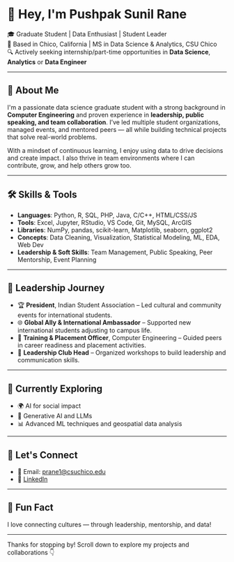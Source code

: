 # 👋 Hey, I'm Pushpak Sunil Rane

🎓 Graduate Student | Data Enthusiast | Student Leader  
📍 Based in Chico, California | MS in Data Science & Analytics, CSU Chico  
🔍 Actively seeking internship/part-time opportunities in **Data Science**, **Analytics** or **Data Engineer**

---

## 🚀 About Me

I'm a passionate data science graduate student with a strong background in **Computer Engineering** and proven experience in **leadership, public speaking, and team collaboration**. I’ve led multiple student organizations, managed events, and mentored peers — all while building technical projects that solve real-world problems.

With a mindset of continuous learning, I enjoy using data to drive decisions and create impact. I also thrive in team environments where I can contribute, grow, and help others grow too.

---

## 🛠️ Skills & Tools

- **Languages**: Python, R, SQL, PHP, Java, C/C++, HTML/CSS/JS  
- **Tools**: Excel, Jupyter, RStudio, VS Code, Git, MySQL, ArcGIS  
- **Libraries**: NumPy, pandas, scikit-learn, Matplotlib, seaborn, ggplot2  
- **Concepts**: Data Cleaning, Visualization, Statistical Modeling, ML, EDA, Web Dev  
- **Leadership & Soft Skills**: Team Management, Public Speaking, Peer Mentorship, Event Planning

---

## 🧭 Leadership Journey

- 🏆 **President**, Indian Student Association – Led cultural and community events for international students.  
- 🌐 **Global Ally & International Ambassador** – Supported new international students adjusting to campus life.  
- 🎤 **Training & Placement Officer**, Computer Engineering – Guided peers in career readiness and placement activities.  
- 🧩 **Leadership Club Head** – Organized workshops to build leadership and communication skills.  

---

## 🌱 Currently Exploring

- 🌍 AI for social impact  
- 🧠 Generative AI and LLMs  
- 📊 Advanced ML techniques and geospatial data analysis

---

## 🤝 Let's Connect

- 📧 Email: prane1@csuchico.edu
- 💼 [LinkedIn](https://www.linkedin.com/in/pushpak-sunil-rane/)
---

## 📌 Fun Fact

I love connecting cultures — through leadership, mentorship, and data!

---

Thanks for stopping by! Scroll down to explore my projects and collaborations 👇

<!--
**PushpakSunilRane/PushpakSunilRane** is a ✨ _special_ ✨ repository because its `README.md` (this file) appears on your GitHub profile.

Here are some ideas to get you started:

- 🔭 I’m currently working on ...
- 🌱 I’m currently learning ...
- 👯 I’m looking to collaborate on ...
- 🤔 I’m looking for help with ...
- 💬 Ask me about ...
- 📫 How to reach me: ...
- 😄 Pronouns: ...
- ⚡ Fun fact: ...
-->
